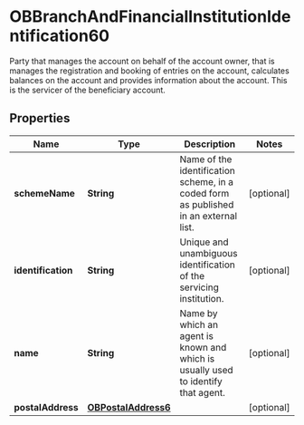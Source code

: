 

# OBBranchAndFinancialInstitutionIdentification60

Party that manages the account on behalf of the account owner, that is manages the registration and booking of entries on the account, calculates balances on the account and provides information about the account. This is the servicer of the beneficiary account.
## Properties

Name | Type | Description | Notes
------------ | ------------- | ------------- | -------------
**schemeName** | **String** | Name of the identification scheme, in a coded form as published in an external list. |  [optional]
**identification** | **String** | Unique and unambiguous identification of the servicing institution. |  [optional]
**name** | **String** | Name by which an agent is known and which is usually used to identify that agent. |  [optional]
**postalAddress** | [**OBPostalAddress6**](OBPostalAddress6.md) |  |  [optional]



